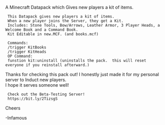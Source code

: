 A Minecraft Datapack which Gives new players a kit of items.

     This Datapack gives new players a kit of items.
     When a new player joins the Server, they get a Kit.
     Includes: Stone Tools, Bow/Arrows, Leather Armor, 3 Player Heads, a Welcome Book and a Command Book.
     Kit Editable in new.MCF. (and books.mcf)
     
     Commands:
     /trigger KitBooks
     /trigger KitHeads
     OP Command:
     funstion kit:uninstall (uninstalls the pack.  this will reset everyone if you reinstall afterward.)

Thanks for checking this pack out!  I honestly just made it for my personal server to Induct new players.  
I hope it serves someone well!

     Check out the Beta-Testing Server!
     https://bit.ly/2TizsgS

Cheers

-Infamous
